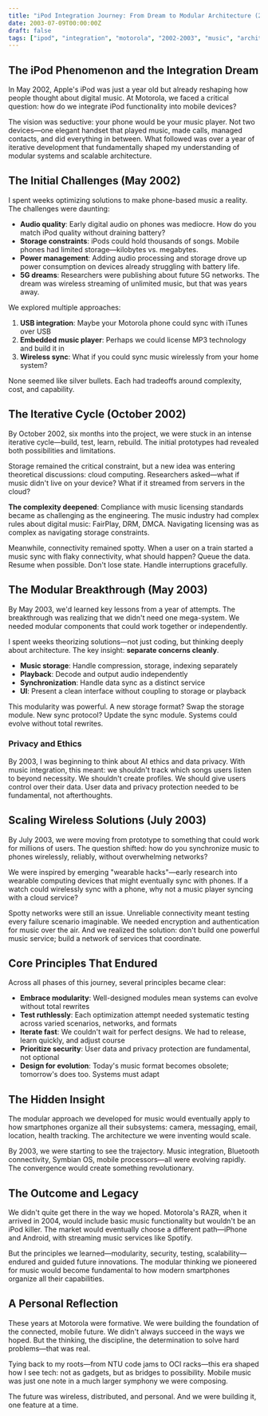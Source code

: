 ```yaml
---
title: "iPod Integration Journey: From Dream to Modular Architecture (2002-2003)"
date: 2003-07-09T00:00:00Z
draft: false
tags: ["ipod", "integration", "motorola", "2002-2003", "music", "architecture", "modularity", "wireless"]
---
```


## The iPod Phenomenon and the Integration Dream

In May 2002, Apple's iPod was just a year old but already reshaping how people thought about digital music. At Motorola, we faced a critical question: how do we integrate iPod functionality into mobile devices?

The vision was seductive: your phone would be your music player. Not two devices—one elegant handset that played music, made calls, managed contacts, and did everything in between. What followed was over a year of iterative development that fundamentally shaped my understanding of modular systems and scalable architecture.

## The Initial Challenges (May 2002)

I spent weeks optimizing solutions to make phone-based music a reality. The challenges were daunting:

- **Audio quality**: Early digital audio on phones was mediocre. How do you match iPod quality without draining battery?
- **Storage constraints**: iPods could hold thousands of songs. Mobile phones had limited storage—kilobytes vs. megabytes.
- **Power management**: Adding audio processing and storage drove up power consumption on devices already struggling with battery life.
- **5G dreams**: Researchers were publishing about future 5G networks. The dream was wireless streaming of unlimited music, but that was years away.

We explored multiple approaches:
1. **USB integration**: Maybe your Motorola phone could sync with iTunes over USB
2. **Embedded music player**: Perhaps we could license MP3 technology and build it in
3. **Wireless sync**: What if you could sync music wirelessly from your home system?

None seemed like silver bullets. Each had tradeoffs around complexity, cost, and capability.

## The Iterative Cycle (October 2002)

By October 2002, six months into the project, we were stuck in an intense iterative cycle—build, test, learn, rebuild. The initial prototypes had revealed both possibilities and limitations.

Storage remained the critical constraint, but a new idea was entering theoretical discussions: cloud computing. Researchers asked—what if music didn't live on your device? What if it streamed from servers in the cloud?

**The complexity deepened**: Compliance with music licensing standards became as challenging as the engineering. The music industry had complex rules about digital music: FairPlay, DRM, DMCA. Navigating licensing was as complex as navigating storage constraints.

Meanwhile, connectivity remained spotty. When a user on a train started a music sync with flaky connectivity, what should happen? Queue the data. Resume when possible. Don't lose state. Handle interruptions gracefully.

## The Modular Breakthrough (May 2003)

By May 2003, we'd learned key lessons from a year of attempts. The breakthrough was realizing that we didn't need one mega-system. We needed modular components that could work together or independently.

I spent weeks theorizing solutions—not just coding, but thinking deeply about architecture. The key insight: **separate concerns cleanly**.

- **Music storage**: Handle compression, storage, indexing separately
- **Playback**: Decode and output audio independently
- **Synchronization**: Handle data sync as a distinct service
- **UI**: Present a clean interface without coupling to storage or playback

This modularity was powerful. A new storage format? Swap the storage module. New sync protocol? Update the sync module. Systems could evolve without total rewrites.

### Privacy and Ethics

By 2003, I was beginning to think about AI ethics and data privacy. With music integration, this meant: we shouldn't track which songs users listen to beyond necessity. We shouldn't create profiles. We should give users control over their data. User data and privacy protection needed to be fundamental, not afterthoughts.

## Scaling Wireless Solutions (July 2003)

By July 2003, we were moving from prototype to something that could work for millions of users. The question shifted: how do you synchronize music to phones wirelessly, reliably, without overwhelming networks?

We were inspired by emerging "wearable hacks"—early research into wearable computing devices that might eventually sync with phones. If a watch could wirelessly sync with a phone, why not a music player syncing with a cloud service?

Spotty networks were still an issue. Unreliable connectivity meant testing every failure scenario imaginable. We needed encryption and authentication for music over the air. And we realized the solution: don't build one powerful music service; build a network of services that coordinate.

## Core Principles That Endured

Across all phases of this journey, several principles became clear:

- **Embrace modularity**: Well-designed modules mean systems can evolve without total rewrites
- **Test ruthlessly**: Each optimization attempt needed systematic testing across varied scenarios, networks, and formats
- **Iterate fast**: We couldn't wait for perfect designs. We had to release, learn quickly, and adjust course
- **Prioritize security**: User data and privacy protection are fundamental, not optional
- **Design for evolution**: Today's music format becomes obsolete; tomorrow's does too. Systems must adapt

## The Hidden Insight

The modular approach we developed for music would eventually apply to how smartphones organize all their subsystems: camera, messaging, email, location, health tracking. The architecture we were inventing would scale.

By 2003, we were starting to see the trajectory. Music integration, Bluetooth connectivity, Symbian OS, mobile processors—all were evolving rapidly. The convergence would create something revolutionary.

## The Outcome and Legacy

We didn't quite get there in the way we hoped. Motorola's RAZR, when it arrived in 2004, would include basic music functionality but wouldn't be an iPod killer. The market would eventually choose a different path—iPhone and Android, with streaming music services like Spotify.

But the principles we learned—modularity, security, testing, scalability—endured and guided future innovations. The modular thinking we pioneered for music would become fundamental to how modern smartphones organize all their capabilities.

## A Personal Reflection

These years at Motorola were formative. We were building the foundation of the connected, mobile future. We didn't always succeed in the ways we hoped. But the thinking, the discipline, the determination to solve hard problems—that was real.

Tying back to my roots—from NTU code jams to OCI racks—this era shaped how I see tech: not as gadgets, but as bridges to possibility. Mobile music was just one note in a much larger symphony we were composing.

The future was wireless, distributed, and personal. And we were building it, one feature at a time.
